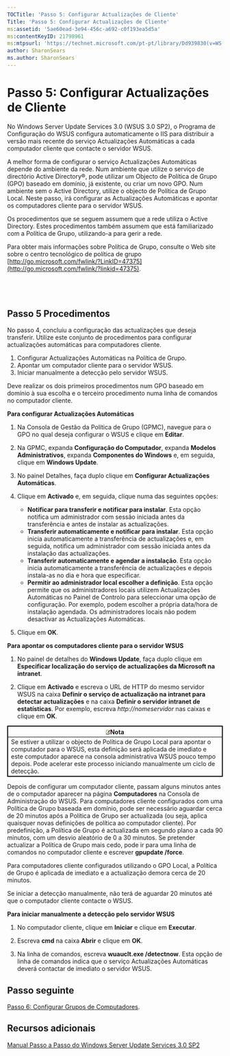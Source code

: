 ```yaml
---
TOCTitle: 'Passo 5: Configurar Actualizações de Cliente'
Title: 'Passo 5: Configurar Actualizações de Cliente'
ms:assetid: '5ae60ead-3e94-456c-a692-c0f193ea5d5a'
ms:contentKeyID: 21798961
ms:mtpsurl: 'https://technet.microsoft.com/pt-pt/library/Dd939830(v=WS.10)'
author: SharonSears
ms.author: SharonSears
---
```


Passo 5: Configurar Actualizações de Cliente
============================================

No Windows Server Update Services 3.0 (WSUS 3.0 SP2), o Programa de Configuração do WSUS configura automaticamente o IIS para distribuir a versão mais recente do serviço Actualizações Automáticas a cada computador cliente que contacte o servidor WSUS.

A melhor forma de configurar o serviço Actualizações Automáticas depende do ambiente da rede. Num ambiente que utilize o serviço de directório Active Directory®, pode utilizar um Objecto de Política de Grupo (GPO) baseado em domínio, já existente, ou criar um novo GPO. Num ambiente sem o Active Directory, utilize o objecto de Política de Grupo Local. Neste passo, irá configurar as Actualizações Automáticas e apontar os computadores cliente para o servidor WSUS.

Os procedimentos que se seguem assumem que a rede utiliza o Active Directory. Estes procedimentos também assumem que está familiarizado com a Política de Grupo, utilizando-a para gerir a rede.

Para obter mais informações sobre Política de Grupo, consulte o Web site sobre o centro tecnológico de política de grupo [http://go.microsoft.com/fwlink/?LinkID=47375](http://go.microsoft.com/fwlink/?linkid=47375).

 
-

Passo 5 Procedimentos
---------------------

No passo 4, concluiu a configuração das actualizações que deseja transferir. Utilize este conjunto de procedimentos para configurar actualizações automáticas para computadores cliente.

1.  Configurar Actualizações Automáticas na Política de Grupo.
2.  Apontar um computador cliente para o servidor WSUS.
3.  Iniciar manualmente a detecção pelo servidor WSUS.

Deve realizar os dois primeiros procedimentos num GPO baseado em domínio à sua escolha e o terceiro procedimento numa linha de comandos no computador cliente.

**Para configurar Actualizações Automáticas**
1.  Na Consola de Gestão da Política de Grupo (GPMC), navegue para o GPO no qual deseja configurar o WSUS e clique em **Editar**.

2.  Na GPMC, expanda **Configuração do Computador**, expanda **Modelos Administrativos**, expanda **Componentes do Windows** e, em seguida, clique em **Windows Update**.

3.  No painel Detalhes, faça duplo clique em **Configurar Actualizações Automáticas**.

4.  Clique em **Activado** e, em seguida, clique numa das seguintes opções:

    -   **Notificar para transferir e notificar para instalar**. Esta opção notifica um administrador com sessão iniciada antes da transferência e antes de instalar as actualizações.
    -   **Transferir automaticamente e notificar para instalar**. Esta opção inicia automaticamente a transferência de actualizações e, em seguida, notifica um administrador com sessão iniciada antes da instalação das actualizações.
    -   **Transferir automaticamente e agendar a instalação**. Esta opção inicia automaticamente a transferência de actualizações e depois instala-as no dia e hora que especificar.
    -   **Permitir ao administrador local escolher a definição**. Esta opção permite que os administradores locais utilizem Actualizações Automáticas no Painel de Controlo para seleccionar uma opção de configuração. Por exemplo, podem escolher a própria data/hora de instalação agendada. Os administradores locais não podem desactivar as Actualizações Automáticas.

5.  Clique em **OK**.

**Para apontar os computadores cliente para o servidor WSUS**
1.  No painel de detalhes do **Windows Update**, faça duplo clique em **Especificar localização do serviço de actualizações da Microsoft na intranet**.

2.  Clique em **Activado** e escreva o URL de HTTP do mesmo servidor WSUS na caixa **Definir o serviço de actualização na intranet para detectar actualizações** e na caixa **Definir o servidor intranet de estatísticas**. Por exemplo, escreva *http://nomeservidor* nas caixas e clique em **OK**.

 
<table style="border:1px solid black;">
<colgroup>
<col width="100%" />
</colgroup>
<thead>
<tr class="header">
<th style="border:1px solid black;" ><img src="/security-updates/images/Dd939830.note(WS.10).gif" />Nota</th>
</tr>
</thead>
<tbody>
<tr class="odd">
<td style="border:1px solid black;">Se estiver a utilizar o objecto de Política de Grupo Local para apontar o computador para o WSUS, esta definição será aplicada de imediato e este computador aparece na consola administrativa WSUS pouco tempo depois. Pode acelerar este processo iniciando manualmente um ciclo de detecção.
</td>
</tr>
</tbody>
</table>
 

Depois de configurar um computador cliente, passam alguns minutos antes de o computador aparecer na página **Computadores** na Consola de Administração do WSUS. Para computadores cliente configurados com uma Política de Grupo baseada em domínio, pode ser necessário aguardar cerca de 20 minutos após a Política de Grupo ser actualizada (ou seja, aplica quaisquer novas definições de política ao computador cliente). Por predefinição, a Política de Grupo é actualizada em segundo plano a cada 90 minutos, com um desvio aleatório de 0 a 30 minutos. Se pretender actualizar a Política de Grupo mais cedo, pode ir para uma linha de comandos no computador cliente e escrever **gpupdate /force**.

Para computadores cliente configurados utilizando o GPO Local, a Política de Grupo é aplicada de imediato e a actualização demora cerca de 20 minutos.

Se iniciar a detecção manualmente, não terá de aguardar 20 minutos até que o computador cliente contacte o WSUS.

**Para iniciar manualmente a detecção pelo servidor WSUS**
1.  No computador cliente, clique em **Iniciar** e clique em **Executar**.

2.  Escreva **cmd** na caixa **Abrir** e clique em **OK**.

3.  Na linha de comandos, escreva **wuauclt.exe /detectnow**. Esta opção de linha de comandos indica que o serviço Actualizações Automáticas deverá contactar de imediato o servidor WSUS.

Passo seguinte
--------------

[Passo 6: Configurar Grupos de Computadores](https://technet.microsoft.com/70518732-2179-4e41-9609-7f9999867f41).

Recursos adicionais
-------------------

[Manual Passo a Passo do Windows Server Update Services 3.0 SP2](https://technet.microsoft.com/4b504edc-93b3-45b0-a7e8-d0107f1a4442)
